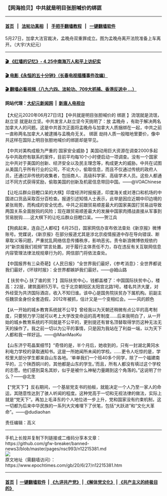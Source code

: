 ### 【网海拾贝】中共就是明目张胆喊价的绑匪
------------------------

#### [首页](https://github.com/gfw-breaker/banned-news3/blob/master/README.md) &nbsp;&nbsp;|&nbsp;&nbsp; [法轮功真相](https://github.com/begood0513/basic/blob/master/README.md)  &nbsp;&nbsp;|&nbsp;&nbsp; [手把手翻墙教程](https://github.com/gfw-breaker/guides/wiki)  &nbsp;&nbsp;|&nbsp;&nbsp; [一键翻墙软件](https://github.com/gfw-breaker/nogfw/blob/master/README.md)  



<div><img alt="" class="attachment-djy_600_400 size-djy_600_400 wp-post-image" src="https://i.epochtimes.com/assets/uploads/2020/06/AD4A_7126-2-600x400-1.jpg"/>
<div class="caption">
 5月27日，加拿大法官裁决，孟晚舟双重罪成立。图为孟晚舟离开法院准备上车离开。（大宇/大纪元）
</div></div><hr/>

#### [ 🎬  《红墙的记忆》- 4.25中南海万人和平上访纪实](http://141.164.39.94:10000/videos/legend/425.html)

#### [ 🎬  电影《永恒的五十分钟》（长春电视插播事件改编） ](http://141.164.39.94:10000/videos/news/ComingForYou-2.html)

#### [ 🎬  翻墙必看视频（八九六四、法轮功、709大抓捕、香港反送中 ...）](https://github.com/gfw-breaker/links/blob/master/banned.md)

#### 网站代理：[大纪元新闻网](http://167.172.10.89:10080/gb/) &nbsp;|&nbsp; [新唐人电视台](http://167.172.10.89:8808/gb/)

<div><p>
 【大纪元2020年06月27日讯】【中共就是明目张胆喊价的
 <ok href="https://www.epochtimes.com/gb/tag/%E7%BB%91%E5%8C%AA.html">
  绑匪
 </ok>
 】流氓就是流氓，
 <ok href="https://www.epochtimes.com/gb/tag/%E8%B5%B5%E7%AB%8B%E5%9D%9A.html">
  赵立坚
 </ok>
 就是赵立坚。中共发言人赵立坚今天挑明了：放
 <ok href="https://www.epochtimes.com/gb/tag/%E5%AD%9F%E6%99%9A%E8%88%9F.html">
  孟晚舟
 </ok>
 ，有助于解决两名加拿大人的问题。这是中共首次正面将孟晚舟与加拿大人质捆绑在一起，中共之前一直称两名加拿大人被逮捕与孟晚舟无关。
 <ok href="https://www.epochtimes.com/gb/tag/%E7%BB%91%E5%8C%AA.html">
  绑匪
 </ok>
 劫持人质一般暗地里要价，像中共这样在国际上明目张胆地喊价的绑匪却是罕见。
</p>
<p>
 【中共对美构成极为严重的
 <ok href="https://www.epochtimes.com/gb/tag/%E5%9B%BD%E5%AE%B6%E5%AE%89%E5%85%A8%E5%A8%81%E8%83%81.html">
  国家安全威胁
 </ok>
 】美国动用巨大资源在调查2000多起与中共政府有联系的案件，目前平均每10个小时便启动一项调查。没有一个国家比中共对于美国的创新、经济安全以及民主理念等，构成更大的威胁。中共在试图从美国几乎所有行业的公司，不论大小，偷取信息，而且不仅通过传统的政府人员，还通过非传统的收集者，包括商人、高级科学家、高级学术人员。这些人都通过不同方式获得奖励，偷取美国的创新及机密信息带回中国。——@VOAChinese
</p>
<p>
 【让吃瓜群众目瞪口呆的大棋】印度经济时报报道，印度海关或对港口和机场的中国进口货品采取百分百检查。报道引述知情人士表示，此举是因应近期中印边境的紧张局势，而构成的安全忧虑。中共之前跟贸易顺差最大的国家美国打贸易战导致两国关系全面脱钩的风险；现在跟贸易顺差最大的发展中国家肉搏战直接从军事到贸易脱钩……这大棋下的让吃瓜群众目瞪口呆。——贺江兵
</p>
<p>
 【狗疯起来，连自己人都咬】6月25日，国家网信办宣布依法查处《新京报》微博账号。党媒说，《新京报》在部分报道尤其是涉北京疫情报道中存在导向错误、断章取义等问题，严重扰乱网络信息传播秩序，影响恶劣。责令新浪微博依规依约对“新京报我们视频”禁言处置。对于履行主体责任不力，存在违反有关互联网信息内容管理法律法规规章行为的，网信部门将依法查处。
</p>
<p>
 【中国报界有三朵奇葩】《人民日报》“全世界我们最好，《参考消息》：全世界都说我们最好，《环球时报》：全世界都嫉妒我们最好。——@姆山路
</p>
<p>
 【
 <ok href="https://www.epochtimes.com/gb/tag/%E6%89%B6%E8%B4%AB%E4%B8%AD%E5%BF%83.html">
  扶贫中心
 </ok>
 扶了谁的贫？】国际扶贫中心，钱都盖楼了：中国国际扶贫中心，楼高：22层，建筑面积5万平。位于北京朝阳区太阳宫北路1号。楼名共济大厦，对外经营为共济国际酒店，收入不知归谁。该中心是国务院扶贫办下属机构。前副主任魏崇金身份全套造假，2012年被抓，估计又是一个变相红会。——风的颜色
</p>
<p>
 【从一开始的城乡教育系统就不公平】曾经我以为天朝还稍微有点公平的高考制度，只要努力学习就可以考上大学改变命运的高考制度……后来我明白了，从一开始的城乡教育系统的不同就是不公平的，更别提还有冒名顶替取得学历这种无法无天的操作了。我之前一切以为公平的事情，只是因为我站在了利益一端，以为天下人都和我一样好运。——@MianMaoKu
</p>
<p>
 【山东济宁苟晶案细节】“奇怪的是，半个月后，她收到的，只有一封湖北黄冈水利电力学校的录取通知书。这是一所她闻所未闻的学校。……更令人吃惊的是，学校里大部分学生都来自山东各地。‘单单我们一个班40多个同学，除了一个福建南平的，三个陕西铜川的，其他都是山东的学生。’而且，所有人都没有填过这个学校的志愿。他们感到莫名其妙，似乎是被什么神秘力量踢到这个角落的。”这说明了什么？——@北生
</p>
<p>
 【“党天下”】反右期间，一个基层党支书的拍板，就能决定一个人乃至一家人的命运，其随意性达到了骇人听闻的程度。这种党高于一切和无视法律的做法，实际上就是“党天下”。再加上毛泽东的个人地位进一步上升，党和国家没有约束机制，这一切都为后来中华民族的一系列大灾难埋下了伏笔，包括“大跃进”和“文化大革命”。——@dudiaohan
</p>
<p>
 责任编辑：高义
</p>
</div>
<hr/>
手机上长按并复制下列链接或二维码分享本文章：<br/>
https://github.com/gfw-breaker/banned-news3/blob/master/pages/nsc993/n12215381.md <br/>
<a href='https://github.com/gfw-breaker/banned-news3/blob/master/pages/nsc993/n12215381.md'><img src='https://github.com/gfw-breaker/banned-news3/blob/master/pages/nsc993/n12215381.md.png'/></a> <br/>
原文地址（需翻墙访问）：https://www.epochtimes.com/gb/20/6/27/n12215381.htm


------------------------
#### [首页](https://github.com/gfw-breaker/banned-news3/blob/master/README.md) &nbsp;|&nbsp; [一键翻墙软件](https://github.com/gfw-breaker/nogfw/blob/master/README.md) &nbsp;| [《九评共产党》](https://github.com/gfw-breaker/9ping.md/blob/master/README.md#九评之一评共产党是什么) | [《解体党文化》](https://github.com/gfw-breaker/jtdwh.md/blob/master/README.md) | [《共产主义的终极目的》](https://github.com/gfw-breaker/gczydzjmd.md/blob/master/README.md)


<img src='http://gfw-breaker.win/banned-news3/pages/nsc993/n12215381.md' width='0px' height='0px'/>